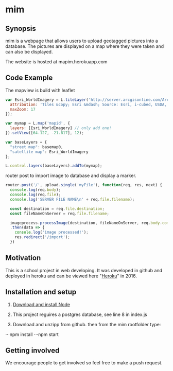 # mim
## Synopsis

mim is a webpage that allows users to upload geotagged pictures into a database. The pictures are displayed on a map where they were taken and can also be displayed.

The website is hosted at mapim.herokuapp.com

## Code Example

The mapview is build with leaflet
```javascript
var Esri_WorldImagery = L.tileLayer('http://server.arcgisonline.com/ArcGIS/rest/services/World_Imagery/MapServer/tile/{z}/{y}/{x}', {
  attribution: 'Tiles &copy; Esri &mdash; Source: Esri, i-cubed, USDA, USGS, AEX, GeoEye, Getmapping, Aerogrid, IGN, IGP, UPR-EGP, and the GIS User Community',
  maxZoom: 17
});

var mymap = L.map('mapid', {
  layers: [Esri_WorldImagery] // only add one!
}).setView([64.127, -21.817], 12);

var baseLayers = {
  "street map": basemap0,
  "satellite map": Esri_WorldImagery
};

L.control.layers(baseLayers).addTo(mymap);
```

router post to import image to database and display a marker.
```javascript
router.post('/', upload.single('myFile'), function(req, res, next) {
  console.log(req.body);
  console.log(req.file);
  console.log('SERVER FILE NAME\n' + req.file.filename);

  const destination = req.file.destination;
  const fileNameOnServer = req.file.filename;

  imageprocess.processImage(destination, fileNameOnServer, req.body.comment, db)
  .then(data => {
    console.log('image processed!');
    res.redirect('/import');
  })
```

## Motivation

This is a school project in web developing. It was developed in github and deployed in heroku and can be viewed here "<a href="http://mapim.herokuapp.com/">Heroku</a>" in 2016.

## Installation and setup

1. [Download and install Node](http://nodejs.org)

2. This project reguires a postgres database, see line 8 in index.js

2. Download and unzipp from github.
then from the mim rootfolder type:

⋅⋅⋅npm install
⋅⋅⋅npm start

## Getting involved

We encourage people to get involved so feel free to make a push request.